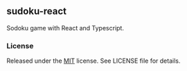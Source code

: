 ## sudoku-react

Sodoku game with React and Typescript.

### License

Released under the [MIT](http://opensource.org/licenses/MIT) license. See LICENSE file for details.
